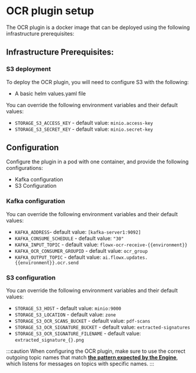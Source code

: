 # OCR plugin setup

The OCR plugin is a docker image that can be deployed using the following infrastructure prerequisites:

## Infrastructure Prerequisites:

### S3 deployment

To deploy the OCR plugin, you will need to configure S3 with the following:

* A basic helm values.yaml file

You can override the following environment variables and their default values:

* `STORAGE_S3_ACCESS_KEY` - default value: `minio.access-key`
* `STORAGE_S3_SECRET_KEY` - default value: `minio.secret-key`

## Configuration

Configure the plugin in a pod with one container, and provide the following configurations:

* Kafka configuration
* S3 Configuration

### Kafka configuration

You can override the following environment variables and their default values:

* `KAFKA_ADDRESS`- default value: `[kafka-server1:9092]`
* `KAFKA_CONSUME_SCHEDULE` - default value: `"30"`
* `KAFKA_INPUT_TOPIC` - default value: `flowx-ocr-receive-{{environment}}`
* `KAFKA_OCR_CONSUMER_GROUPID` - default value: `ocr_group`
* `KAFKA_OUTPUT_TOPIC` - default value: `ai.flowx.updates.{{environment}}.ocr.send`

### S3 configuration

You can override the following environment variables and their default values:

* `STORAGE_S3_HOST` - default value: `minio:9000`
* `STORAGE_S3_LOCATION` - default value: `zone`
* `STORAGE_S3_OCR_SCANS_BUCKET` - default value: `pdf-scans`
* `STORAGE_S3_OCR_SIGNATURE_BUCKET` - default value: `extracted-signatures`
* `STORAGE_S3_OCR_SIGNATURE_FILENAME` - default value: `extracted_signature_{}.png`

:::caution
When configuring the OCR plugin, make sure to use the correct outgoing topic names that match [**the pattern expected by the Engine**](../../../platform-setup-guides/flowx-engine-setup-guide/flowx-engine-setup-guide.md#configuring-kafka), which listens for messages on topics with specific names.
:::

